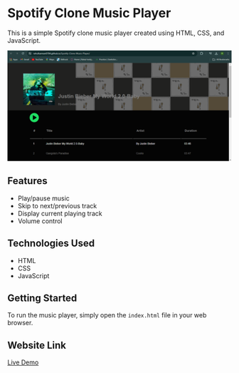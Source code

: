 # Spotify Clone Music Player

This is a simple Spotify clone music player created using HTML, CSS, and JavaScript.

![Spotify Clone Music Player Output](Screenshot.png)

## Features
- Play/pause music
- Skip to next/previous track
- Display current playing track
- Volume control

## Technologies Used
- HTML
- CSS
- JavaScript

## Getting Started
To run the music player, simply open the `index.html` file in your web browser.


## Website Link
[Live Demo](https://rahulkannan0784.github.io/Spotify-Clone-Music-Player/)



